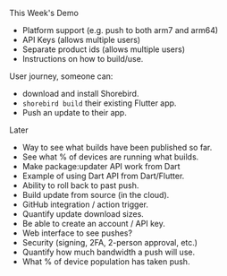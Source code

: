 This Week's Demo
* Platform support (e.g. push to both arm7 and arm64)
* API Keys (allows multiple users)
* Separate product ids (allows multiple users)
* Instructions on how to build/use.

User journey, someone can:
* download and install Shorebird.
* `shorebird build` their existing Flutter app.
* Push an update to their app.

Later
* Way to see what builds have been published so far.
* See what % of devices are running what builds.
* Make package:updater API work from Dart
* Example of using Dart API from Dart/Flutter.
* Ability to roll back to past push.
* Build update from source (in the cloud).
* GitHub integration / action trigger.
* Quantify update download sizes.
* Be able to create an account / API key.
* Web interface to see pushes?
* Security (signing, 2FA, 2-person approval, etc.)
* Quantify how much bandwidth a push will use.
* What % of device population has taken push.